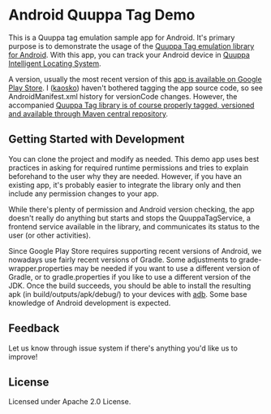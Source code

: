 # Android Quuppa Tag Demo

This is a Quuppa tag emulation sample app for Android. It's primary purpose is to demonstrate the usage of the [Quuppa Tag emulation library for Android](https://github.com/quuppalabs/android-quuppa-taglib). With this app, you can track your Android device in [Quuppa Intelligent Locating System](https://www.quuppa.com/).

A version, usually the most recent version of this [app is available on Google Play Store](https://play.google.com/store/apps/details?id=com.quuppa.quuppatag&pli=1). I ([kaosko](https://github.com/kaosko)) haven't bothered tagging the app source code, so see AndroidManifest.xml history for versionCode changes. However, the accompanied [Quuppa Tag library is of course properly tagged, versioned and available through Maven central repository](https://search.maven.org/artifact/com.quuppa/android-quuppa-taglib). 

## Getting Started with Development

You can clone the project and modify as needed. This demo app uses best practices in asking for required runtime permissions and tries to explain beforehand to the user why they are needed. However, if you have an existing app, it's probably easier to integrate the library only and then include any permission changes to your app.

While there's plenty of permission and Android version checking, the app doesn't really do anything but starts and stops the QuuppaTagService, a frontend service available in the library, and communicates its status to the user (or other activities). 

Since Google Play Store requires supporting recent versions of Android, we nowadays use fairly recent versions of Gradle. Some adjustments to grade-wrapper.properties may be needed if you want to use a different version of Gradle, or to gradle.properties if you like to use a different version of the JDK. Once the build succeeds, you should be able to install the resulting apk (in build/outputs/apk/debug/) to your devices with [adb](https://developer.android.com/studio/command-line/adb). Some base knowledge of Android development is expected.

## Feedback

Let us know through issue system if there's anything you'd like us to improve! 

## License

Licensed under Apache 2.0 License.
